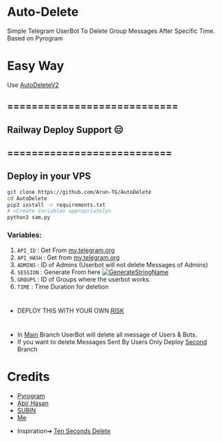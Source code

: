 # Auto-Delete
Simple Telegram UserBot To Delete Group Messages After Specific Time.
Based on Pyrogram

# Easy Way
Use [AutoDeleteV2](http://t.me/AutoDeleteV2bot)

## ============================
## Railway Deploy Support 😑
## ===========================

## Deploy in your VPS

```sh
git clone https://github.com/Arun-TG/AutoDelete
cd AutoDelete
pip3 install -r requirements.txt
# <Create Variables appropriately>
python3 sam.py
```


### Variables:
1. `API_ID` : Get From [my.telegram.org](https://my.telegram.org/)
2. `API_HASH` : Get from [my.telegram.org](https://my.telegram.org)
3. `ADMINS` : ID of Admins (Userbot will not delete Messages of Admins)
4. `SESSION` : Generate From here [![GenerateStringName](https://img.shields.io/badge/repl.it-generateStringName-yellowgreen)](https://repl.it/@subinps/getStringName)
5. `GROUPS` : ID of Groups where the userbot works.
6. `TIME` : Time Duration for deletion

#
- DEPLOY THIS WITH YOUR OWN [RISK](https://github.com/Arun-TG/AutoDelete/issues/2#issue-1036267661)

#
- In [Main](https://github.com/Arun-TG/AutoDelete/tree/main) Branch UserBot will delete all message of Users & Bots.
- If you want to delete Messages Sent By Users Only Deploy [Second](https://github.com/Arun-TG/AutoDelete/tree/Second) Branch 

# Credits
- [Pyrogram](https://github.com/pyrogram/pyrogram)
- [Abir Hasan](https://github.com/AbirHasan2005)
- [SUBIN](https://github.com/subinps)
- [Me](https://t.me/Arun_TG)

* Inspiration➔ [Ten Seconds Delete](https://t.me/TenSecBot)
